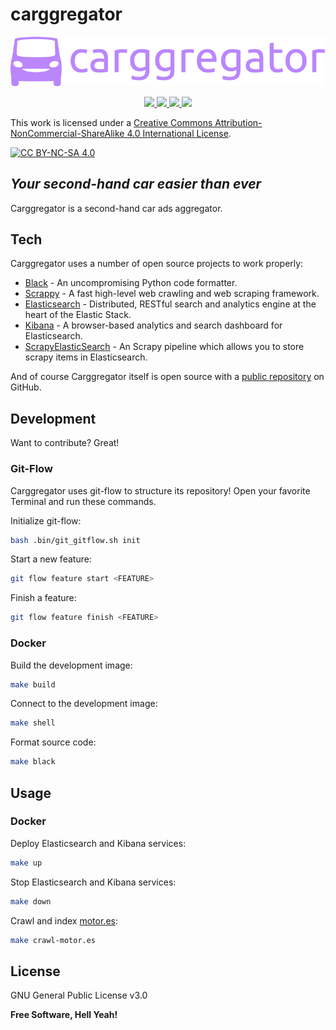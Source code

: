 # carggregator

<p align="center">
    <a href="https://github.com/eliseobao/carggregator/" alt="carggregator">
        <img src="https://github.com/eliseobao/carggregator/blob/develop/images/corporate/carggregator_logo_1.svg" />
    </a>
</p>


<p align="center">
    <a href="https://github.com/eliseobao/carggregator/blob/develop/LICENSE" alt="License">
        <img src="https://img.shields.io/github/license/eliseobao/carggregator" />
    </a>
    <a href="https://github.com/eliseobao/carggregator/graphs/contributors" alt="Contributors">
        <img src="https://img.shields.io/github/contributors/eliseobao/carggregator" />
    </a>
    <a href="https://github.com/eliseobao/carggregator/pulse" alt="Activity">
        <img src="https://img.shields.io/github/commit-activity/m/eliseobao/carggregator" />
    </a>
    <a href="#stars" alt="Stars">
        <img src="https://img.shields.io/github/stars/eliseobao/carggregator" />
    </a>
</p>


This work is licensed under a [Creative Commons Attribution-NonCommercial-ShareAlike 4.0 International License][cc-by-nc-sa].

[![CC BY-NC-SA 4.0][cc-by-nc-sa-image]][cc-by-nc-sa]

[cc-by-nc-sa]: http://creativecommons.org/licenses/by-nc-sa/4.0/
[cc-by-nc-sa-image]: https://licensebuttons.net/l/by-nc-sa/4.0/88x31.png
[cc-by-nc-sa-shield]: https://img.shields.io/badge/License-CC%20BY--NC--SA%204.0-lightgrey.svg


## _Your second-hand car easier than ever_


Carggregator is a second-hand car ads aggregator.


## Tech

Carggregator uses a number of open source projects to work properly:

- [Black] - An uncompromising Python code formatter.
- [Scrappy] - A fast high-level web crawling and web scraping framework.
- [Elasticsearch] - Distributed, RESTful search and analytics engine at the heart of the Elastic Stack.
- [Kibana] - A browser-based analytics and search dashboard for Elasticsearch.
- [ScrapyElasticSearch] - An Scrapy pipeline which allows you to store scrapy items in Elasticsearch.

And of course Carggregator itself is open source with a [public repository][carggregator] on GitHub.


## Development

Want to contribute? Great!


### Git-Flow

Carggregator uses git-flow to structure its repository! Open your favorite Terminal and run these commands.

Initialize git-flow:
```sh
bash .bin/git_gitflow.sh init
```

Start a new feature:
```sh
git flow feature start <FEATURE>
```

Finish a feature:
```sh
git flow feature finish <FEATURE>
```

### Docker

Build the development image:
```sh
make build
```

Connect to the development image:
```sh
make shell
```

Format source code:
```sh
make black
```


## Usage

### Docker

Deploy Elasticsearch and Kibana services:
```sh
make up
```

Stop Elasticsearch and Kibana services:
```sh
make down
```

Crawl and index [motor.es](https://www.motor.es/coches-segunda-mano/):
```sh
make crawl-motor.es
```


## License

GNU General Public License v3.0


**Free Software, Hell Yeah!**




[carggregator]: <https://github.com/eliseobao/carggregator>
[git-repo-url]: <https://github.com/eliseobao/carggregator.git>

[Black]: <https://github.com/psf/black>
[Scrappy]: <https://github.com/scrapy/scrapy>
[Elasticsearch]: <https://github.com/elastic/elasticsearch>
[Kibana]: <https://github.com/elastic/kibana>
[ScrapyElasticSearch]: <https://github.com/jayzeng/scrapy-elasticsearch>
